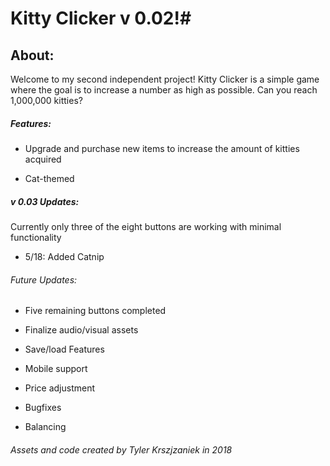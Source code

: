 # Kitty Clicker v 0.02!#

## About:

Welcome to my second independent project! Kitty Clicker is a simple game where the goal is to increase a number as high as possible. Can you reach 1,000,000 kitties?

##### Features:

+ Upgrade and purchase new items to increase the amount of kitties acquired

+ Cat-themed

##### v 0.03 Updates:
Currently only three of the eight buttons are working with minimal functionality
  + 5/18: Added Catnip
###### Future Updates:

+ Five remaining buttons completed

+ Finalize audio/visual assets

+ Save/load Features

+ Mobile support

+ Price adjustment

+ Bugfixes

+ Balancing


###### Assets and code created by Tyler Krszjzaniek in 2018
